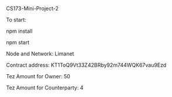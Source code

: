 CS173-Mini-Project-2

To start:

npm install

npm start

Node and Network: Limanet

Contract address: KT1ToQ9Vt33Z42BRby92m744WQK67vau9Ezd

Tez Amount for Owner: 50

Tez Amount for Counterparty: 4
